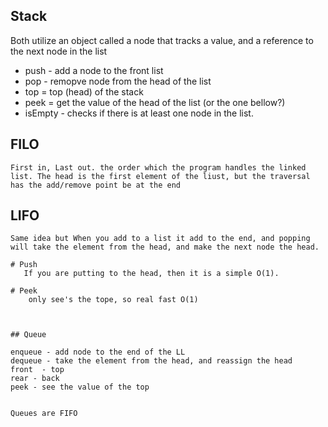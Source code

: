 ## Stack

Both utilize an object called a node that tracks a value, and a reference to the next node in the list

  - push - add a node to the front list
  - pop - remopve node from the head of the list
  - top = top (head) of the stack
  - peek = get the value of the head of the list (or the one bellow?)
  - isEmpty - checks if there is at least one node in the list. 


  ## FILO
    First in, Last out. the order which the program handles the linked list. The head is the first element of the liust, but the traversal has the add/remove point be at the end

  ## LIFO
    Same idea but When you add to a list it add to the end, and popping will take the element from the head, and make the next node the head. 

    # Push
       If you are putting to the head, then it is a simple O(1).

    # Peek
        only see's the tope, so real fast O(1)



    ## Queue

    enqueue - add node to the end of the LL
    dequeue - take the element from the head, and reassign the head
    front  - top
    rear - back
    peek - see the value of the top
    

    Queues are FIFO
